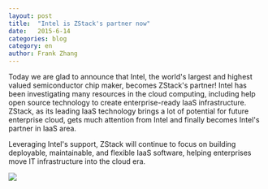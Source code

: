 ```yaml
---
layout: post
title:  "Intel is ZStack's partner now"
date:   2015-6-14
categories: blog
category: en
author: Frank Zhang
---
```


Today we are glad to announce that Intel, the world's largest and highest valued semiconductor chip maker, becomes ZStack's partner!
Intel has been investigating many resources in the cloud computing, including help open source technology to create enterprise-ready
IaaS infrastructure. ZStack, as its leading IaaS technology brings a lot of potential for future enterprise cloud, gets much attention
from Intel and finally becomes Intel's partner in IaaS area.

Leveraging Intel's support, ZStack will continue to focus on building deployable, maintainable, and flexible IaaS software,
helping enterprises move IT infrastructure into the cloud era.

<img src="../../images/zstack-intel.png" class="center-img img-responsive">
